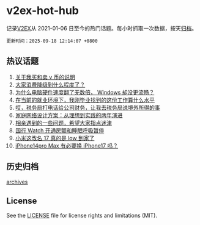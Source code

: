 # v2ex-hot-hub

 记录[V2EX](https://www.v2ex.com/)从 2021-01-06 日至今的热门话题。每小时抓取一次数据，按天[归档](archives)。

`更新时间：2025-09-18 12:14:07 +0800`

## 热议话题

1. [关于我买和卖 v 币的说明](https://www.v2ex.com/t/1160134)
1. [大家消费降级到什么程度了？](https://www.v2ex.com/t/1160070)
1. [为什么电脑硬件速度翻了无数倍， Windows 却没更流畅？](https://www.v2ex.com/t/1159930)
1. [在当前的就业环境下，我刚毕业找到的这份工作算什么水平](https://www.v2ex.com/t/1160001)
1. [哎，税务局打电话给公司财务，让我去税务局说境外所得的事](https://www.v2ex.com/t/1160012)
1. [家庭网络设计方案：从理想到实践的两年演进](https://www.v2ex.com/t/1159920)
1. [相亲遇到的一些问题，希望大家指点迷津](https://www.v2ex.com/t/1160089)
1. [国行 Watch 开通房颤和睡眠呼吸暂停](https://www.v2ex.com/t/1159981)
1. [小米这改名 17 真的是 low 到家了](https://www.v2ex.com/t/1159975)
1. [iPhone14pro Max 有必要换 iPhone17 吗？](https://www.v2ex.com/t/1160081)

## 历史归档

[archives](archives)

## License

See the [LICENSE](LICENSE) file for license rights and limitations (MIT).
